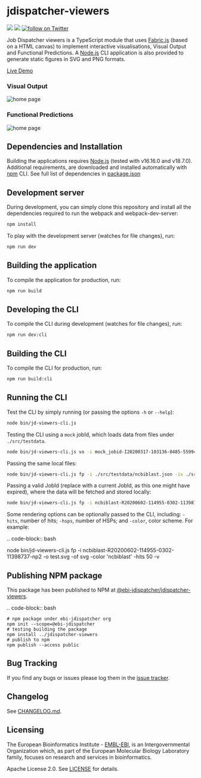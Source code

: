 # jdispatcher-viewers
<p>
    <a href="https://www.npmjs.com/package/@ebi-jdispatcher/jdispatcher-viewers" alt="NPM">
        <img src="https://img.shields.io/badge/npm-%40ebi--jdispatcher%2Fjdispatcher--viewers-blue" /></a>
    <a href="https://nodejs.org/en/download/releases/" alt="Node">
            <img src="https://img.shields.io/badge/node-18.7-green" /></a>
    <a href="https://twitter.com/intent/follow?screen_name=ebi_jdispatcher">
        <img src="https://img.shields.io/twitter/follow/ebi_jdispatcher?style=social&logo=twitter"
            alt="follow on Twitter"></a>  
</p>


Job Dispatcher viewers is a TypeScript module that uses [Fabric.js](http://fabricjs.com/)
(based on a HTML canvas) to implement interactive visualisations,
Visual Output and Functional Predictions. A [Node.js](https://nodejs.org/) CLI application
is also provided to generate static figures in SVG and PNG formats.

[Live Demo](https://ebi-jdispatcher.github.io/jdispatcher-viewers)

### Visual Output
![home page](https://raw.githubusercontent.com/ebi-jdispatcher/jdispatcher-viewers/master/VO.gif)
### Functional Predictions
![home page](https://raw.githubusercontent.com/ebi-jdispatcher/jdispatcher-viewers/master/FP.gif)


## Dependencies and Installation

Building the applications requires [Node.js](https://nodejs.org/) (tested with v16.16.0 and v18.7.0). 
Additional requirements, are
downloaded and installed automatically with [npm](https://www.npmjs.com/) CLI. 
See full list of dependencies in [package.json](package.json)

## Development server

During development, you can simply clone this repository and install all the dependencies
required to run the webpack and webpack-dev-server:

```bash
npm install
```

To play with the development server (watches for file changes), run:

```bash
npm run dev
```


## Building the application

To compile the application for production, run:

```bash
npm run build
```

## Developing the CLI

To compile the CLI during development (watches for file changes), run:

```bash
npm run dev:cli
```

## Building the CLI

To compile the CLI for production, run:

```bash
npm run build:cli
```

## Running the CLI

Test the CLI by simply running (or passing the options `-h` or `--help`):

```bash
node bin/jd-viewers-cli.js
```

Testing the CLI using a `mock` jobId, which loads data from files under `./src/testdata`.

```bash
node bin/jd-viewers-cli.js vo -i mock_jobid-I20200317-103136-0485-5599422-np2 -o test.png -of png -v
```

Passing the same local files:

```bash
node bin/jd-viewers-cli.js fp -i ./src/testdata/ncbiblast.json -ix ./src/testdata/iprmc.xml -o test.svg -of svg -v
```

Passing a valid JobId (replace with a current JobId, as this one might have expired), where the
data will be fetched and stored locally:

```bash
node bin/jd-viewers-cli.js fp -i ncbiblast-R20200602-114955-0302-11398737-np2 -o test.svg -of svg -v
```

Some rendering options can be optionally passed to the CLI, including: `-hits`, number of hits;
`-hsps`, number of HSPs; and `-color`, color scheme. For example:

.. code-block:: bash

node bin/jd-viewers-cli.js fp -i ncbiblast-R20200602-114955-0302-11398737-np2 -o test.svg -of svg -color 'ncbiblast' -hits 50 -v


## Publishing NPM package

This package has been published to NPM at 
[@ebi-jdispatcher/jdispatcher-viewers](https://www.npmjs.com/settings/ebi-jdispatcher/jdispatcher-viewers).

.. code-block:: bash

	# npm package under ebi-jdispatcher org
	npm init --scope=@ebi-jdispatcher
	# testing building the package
	npm install ../jdispatcher-viewers
	# publish to npm
	npm publish --access public


## Bug Tracking

If you find any bugs or issues please log them in the
[issue tracker](https://github.com/ebi-jdispatcher/jdispatcher-viewers/issues).

## Changelog

See [CHANGELOG.md](CHANGELOG.md).

## Licensing

The European Bioinformatics Institute - [EMBL-EBI](https://www.ebi.ac.uk/), is an Intergovernmental Organization which, as part of the European Molecular Biology Laboratory family, focuses on research and services in bioinformatics.

Apache License 2.0. See [LICENSE](LICENSE) for details.
